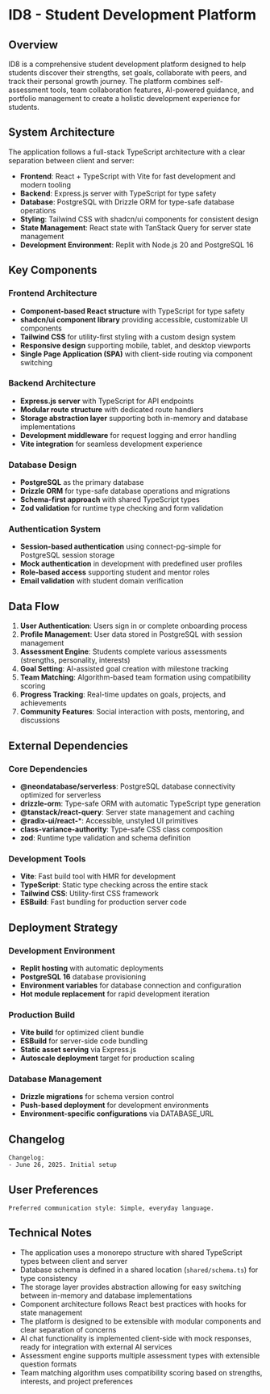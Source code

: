 # ID8 - Student Development Platform

## Overview

ID8 is a comprehensive student development platform designed to help students discover their strengths, set goals, collaborate with peers, and track their personal growth journey. The platform combines self-assessment tools, team collaboration features, AI-powered guidance, and portfolio management to create a holistic development experience for students.

## System Architecture

The application follows a full-stack TypeScript architecture with a clear separation between client and server:

- **Frontend**: React + TypeScript with Vite for fast development and modern tooling
- **Backend**: Express.js server with TypeScript for type safety
- **Database**: PostgreSQL with Drizzle ORM for type-safe database operations
- **Styling**: Tailwind CSS with shadcn/ui components for consistent design
- **State Management**: React state with TanStack Query for server state management
- **Development Environment**: Replit with Node.js 20 and PostgreSQL 16

## Key Components

### Frontend Architecture
- **Component-based React structure** with TypeScript for type safety
- **shadcn/ui component library** providing accessible, customizable UI components
- **Tailwind CSS** for utility-first styling with a custom design system
- **Responsive design** supporting mobile, tablet, and desktop viewports
- **Single Page Application (SPA)** with client-side routing via component switching

### Backend Architecture
- **Express.js server** with TypeScript for API endpoints
- **Modular route structure** with dedicated route handlers
- **Storage abstraction layer** supporting both in-memory and database implementations
- **Development middleware** for request logging and error handling
- **Vite integration** for seamless development experience

### Database Design
- **PostgreSQL** as the primary database
- **Drizzle ORM** for type-safe database operations and migrations
- **Schema-first approach** with shared TypeScript types
- **Zod validation** for runtime type checking and form validation

### Authentication System
- **Session-based authentication** using connect-pg-simple for PostgreSQL session storage
- **Mock authentication** in development with predefined user profiles
- **Role-based access** supporting student and mentor roles
- **Email validation** with student domain verification

## Data Flow

1. **User Authentication**: Users sign in or complete onboarding process
2. **Profile Management**: User data stored in PostgreSQL with session management
3. **Assessment Engine**: Students complete various assessments (strengths, personality, interests)
4. **Goal Setting**: AI-assisted goal creation with milestone tracking
5. **Team Matching**: Algorithm-based team formation using compatibility scoring
6. **Progress Tracking**: Real-time updates on goals, projects, and achievements
7. **Community Features**: Social interaction with posts, mentoring, and discussions

## External Dependencies

### Core Dependencies
- **@neondatabase/serverless**: PostgreSQL database connectivity optimized for serverless
- **drizzle-orm**: Type-safe ORM with automatic TypeScript type generation
- **@tanstack/react-query**: Server state management and caching
- **@radix-ui/react-***: Accessible, unstyled UI primitives
- **class-variance-authority**: Type-safe CSS class composition
- **zod**: Runtime type validation and schema definition

### Development Tools
- **Vite**: Fast build tool with HMR for development
- **TypeScript**: Static type checking across the entire stack
- **Tailwind CSS**: Utility-first CSS framework
- **ESBuild**: Fast bundling for production server code

## Deployment Strategy

### Development Environment
- **Replit hosting** with automatic deployments
- **PostgreSQL 16** database provisioning
- **Environment variables** for database connection and configuration
- **Hot module replacement** for rapid development iteration

### Production Build
- **Vite build** for optimized client bundle
- **ESBuild** for server-side code bundling
- **Static asset serving** via Express.js
- **Autoscale deployment** target for production scaling

### Database Management
- **Drizzle migrations** for schema version control
- **Push-based deployment** for development environments
- **Environment-specific configurations** via DATABASE_URL

## Changelog

```
Changelog:
- June 26, 2025. Initial setup
```

## User Preferences

```
Preferred communication style: Simple, everyday language.
```

## Technical Notes

- The application uses a monorepo structure with shared TypeScript types between client and server
- Database schema is defined in a shared location (`shared/schema.ts`) for type consistency
- The storage layer provides abstraction allowing for easy switching between in-memory and database implementations
- Component architecture follows React best practices with hooks for state management
- The platform is designed to be extensible with modular components and clear separation of concerns
- AI chat functionality is implemented client-side with mock responses, ready for integration with external AI services
- Assessment engine supports multiple assessment types with extensible question formats
- Team matching algorithm uses compatibility scoring based on strengths, interests, and project preferences